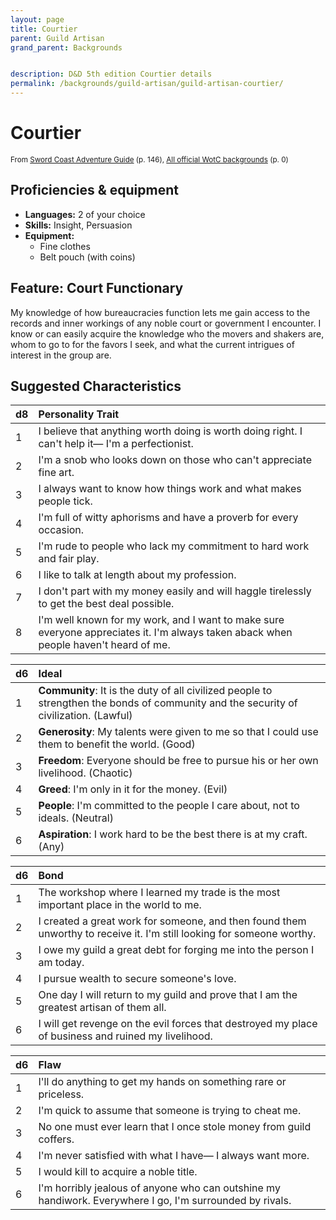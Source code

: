 ```yaml
---
layout: page
title: Courtier
parent: Guild Artisan
grand_parent: Backgrounds


description: D&D 5th edition Courtier details
permalink: /backgrounds/guild-artisan/guild-artisan-courtier/
---
```

# Courtier

<small>From <a target="_blank" href="https://dnd.wizards.com/products/tabletop-games/rpg-products/sc-adventurers-guide">Sword Coast Adventure Guide</a> (p. 146), <a target="_blank" href="https://flapkan.com/faq#What-is-the-source-All-official-WotC-backgrounds-and-how-does-it-work">All official WotC backgrounds</a> (p. 0)</small>


## Proficiencies & equipment

- **Languages:** 2 of your choice
- **Skills:** Insight, Persuasion
- **Equipment:** 
  - Fine clothes
  - Belt pouch (with coins)

## Feature: Court Functionary


My knowledge of how bureaucracies function lets me gain access to the records and inner workings of any noble court or government I encounter. I know or can easily acquire the knowledge who the movers and shakers are, whom to go to for the favors I seek, and what the current intrigues of interest in the group are.

## Suggested Characteristics


| d8 | Personality Trait |
|:----------------------------|:------------------|
| 1 | I believe that anything worth doing is worth doing right. I can't help it― I'm a perfectionist. |
| 2 | I'm a snob who looks down on those who can't appreciate fine art. |
| 3 | I always want to know how things work and what makes people tick. |
| 4 | I'm full of witty aphorisms and have a proverb for every occasion. |
| 5 | I'm rude to people who lack my commitment to hard work and fair play. |
| 6 | I like to talk at length about my profession. |
| 7 | I don't part with my money easily and will haggle tirelessly to get the best deal possible. |
| 8 | I'm well known for my work, and I want to make sure everyone appreciates it. I'm always taken aback when people haven't heard of me. |

| d6 | Ideal |
|:----------------------------|:------|
| 1 | **Community**: It is the duty of all civilized people to strengthen the bonds of community and the security of civilization. (Lawful) |
| 2 | **Generosity**: My talents were given to me so that I could use them to benefit the world. (Good) |
| 3 | **Freedom**: Everyone should be free to pursue his or her own livelihood. (Chaotic) |
| 4 | **Greed**: I'm only in it for the money. (Evil) |
| 5 | **People**: I'm committed to the people I care about, not to ideals. (Neutral) |
| 6 | **Aspiration**: I work hard to be the best there is at my craft. (Any) |

| d6 | Bond |
|:----------------------------|:------------------|
| 1 | The workshop where I learned my trade is the most important place in the world to me. |
| 2 | I created a great work for someone, and then found them unworthy to receive it. I'm still looking for someone worthy. |
| 3 | I owe my guild a great debt for forging me into the person I am today. |
| 4 | I pursue wealth to secure someone's love. |
| 5 | One day I will return to my guild and prove that I am the greatest artisan of them all. |
| 6 | I will get revenge on the evil forces that destroyed my place of business and ruined my livelihood. |

| d6 | Flaw |
|:----------------------------|:------------------|
| 1 | I'll do anything to get my hands on something rare or priceless. |
| 2 | I'm quick to assume that someone is trying to cheat me. |
| 3 | No one must ever learn that I once stole money from guild coffers. |
| 4 | I'm never satisfied with what I have― I always want more. |
| 5 | I would kill to acquire a noble title. |
| 6 | I'm horribly jealous of anyone who can outshine my handiwork. Everywhere I go, I'm surrounded by rivals. |